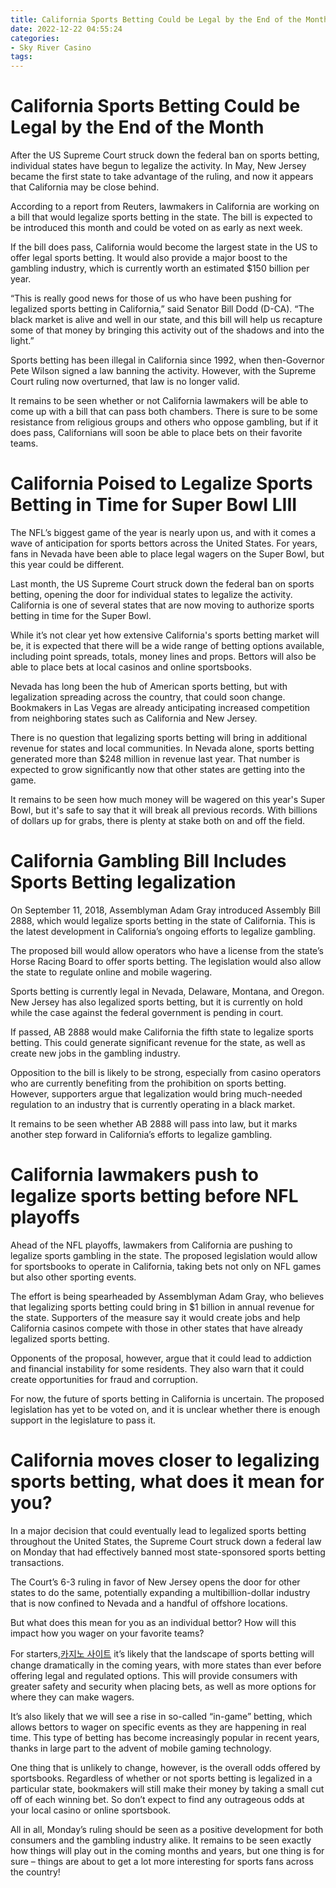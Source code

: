 ```yaml
---
title: California Sports Betting Could be Legal by the End of the Month
date: 2022-12-22 04:55:24
categories:
- Sky River Casino
tags:
---
```



#  California Sports Betting Could be Legal by the End of the Month

After the US Supreme Court struck down the federal ban on sports betting, individual states have begun to legalize the activity. In May, New Jersey became the first state to take advantage of the ruling, and now it appears that California may be close behind.

According to a report from Reuters, lawmakers in California are working on a bill that would legalize sports betting in the state. The bill is expected to be introduced this month and could be voted on as early as next week.

If the bill does pass, California would become the largest state in the US to offer legal sports betting. It would also provide a major boost to the gambling industry, which is currently worth an estimated $150 billion per year.

“This is really good news for those of us who have been pushing for legalized sports betting in California,” said Senator Bill Dodd (D-CA). “The black market is alive and well in our state, and this bill will help us recapture some of that money by bringing this activity out of the shadows and into the light.”

Sports betting has been illegal in California since 1992, when then-Governor Pete Wilson signed a law banning the activity. However, with the Supreme Court ruling now overturned, that law is no longer valid.

It remains to be seen whether or not California lawmakers will be able to come up with a bill that can pass both chambers. There is sure to be some resistance from religious groups and others who oppose gambling, but if it does pass, Californians will soon be able to place bets on their favorite teams.

#  California Poised to Legalize Sports Betting in Time for Super Bowl LIII

The NFL’s biggest game of the year is nearly upon us, and with it comes a wave of anticipation for sports bettors across the United States. For years, fans in Nevada have been able to place legal wagers on the Super Bowl, but this year could be different.

Last month, the US Supreme Court struck down the federal ban on sports betting, opening the door for individual states to legalize the activity. California is one of several states that are now moving to authorize sports betting in time for the Super Bowl.

While it’s not clear yet how extensive California's sports betting market will be, it is expected that there will be a wide range of betting options available, including point spreads, totals, money lines and props. Bettors will also be able to place bets at local casinos and online sportsbooks.

Nevada has long been the hub of American sports betting, but with legalization spreading across the country, that could soon change. Bookmakers in Las Vegas are already anticipating increased competition from neighboring states such as California and New Jersey.

There is no question that legalizing sports betting will bring in additional revenue for states and local communities. In Nevada alone, sports betting generated more than $248 million in revenue last year. That number is expected to grow significantly now that other states are getting into the game.

It remains to be seen how much money will be wagered on this year's Super Bowl, but it's safe to say that it will break all previous records. With billions of dollars up for grabs, there is plenty at stake both on and off the field.

#  California Gambling Bill Includes Sports Betting legalization

On September 11, 2018, Assemblyman Adam Gray introduced Assembly Bill 2888, which would legalize sports betting in the state of California. This is the latest development in California’s ongoing efforts to legalize gambling.

The proposed bill would allow operators who have a license from the state’s Horse Racing Board to offer sports betting. The legislation would also allow the state to regulate online and mobile wagering.

Sports betting is currently legal in Nevada, Delaware, Montana, and Oregon. New Jersey has also legalized sports betting, but it is currently on hold while the case against the federal government is pending in court.

If passed, AB 2888 would make California the fifth state to legalize sports betting. This could generate significant revenue for the state, as well as create new jobs in the gambling industry.

Opposition to the bill is likely to be strong, especially from casino operators who are currently benefiting from the prohibition on sports betting. However, supporters argue that legalization would bring much-needed regulation to an industry that is currently operating in a black market.

It remains to be seen whether AB 2888 will pass into law, but it marks another step forward in California’s efforts to legalize gambling.

#  California lawmakers push to legalize sports betting before NFL playoffs

Ahead of the NFL playoffs, lawmakers from California are pushing to legalize sports gambling in the state. The proposed legislation would allow for sportsbooks to operate in California, taking bets not only on NFL games but also other sporting events.

The effort is being spearheaded by Assemblyman Adam Gray, who believes that legalizing sports betting could bring in $1 billion in annual revenue for the state. Supporters of the measure say it would create jobs and help California casinos compete with those in other states that have already legalized sports betting.

Opponents of the proposal, however, argue that it could lead to addiction and financial instability for some residents. They also warn that it could create opportunities for fraud and corruption.

For now, the future of sports betting in California is uncertain. The proposed legislation has yet to be voted on, and it is unclear whether there is enough support in the legislature to pass it.

#  California moves closer to legalizing sports betting, what does it mean for you?

In a major decision that could eventually lead to legalized sports betting throughout the United States, the Supreme Court struck down a federal law on Monday that had effectively banned most state-sponsored sports betting transactions.

The Court’s 6-3 ruling in favor of New Jersey opens the door for other states to do the same, potentially expanding a multibillion-dollar industry that is now confined to Nevada and a handful of offshore locations.

But what does this mean for you as an individual bettor? How will this impact how you wager on your favorite teams?

For starters,[카지노 사이트](https://choegocasino.com/) it’s likely that the landscape of sports betting will change dramatically in the coming years, with more states than ever before offering legal and regulated options. This will provide consumers with greater safety and security when placing bets, as well as more options for where they can make wagers.

It’s also likely that we will see a rise in so-called “in-game” betting, which allows bettors to wager on specific events as they are happening in real time. This type of betting has become increasingly popular in recent years, thanks in large part to the advent of mobile gaming technology.

One thing that is unlikely to change, however, is the overall odds offered by sportsbooks. Regardless of whether or not sports betting is legalized in a particular state, bookmakers will still make their money by taking a small cut off of each winning bet. So don’t expect to find any outrageous odds at your local casino or online sportsbook.

All in all, Monday’s ruling should be seen as a positive development for both consumers and the gambling industry alike. It remains to be seen exactly how things will play out in the coming months and years, but one thing is for sure – things are about to get a lot more interesting for sports fans across the country!